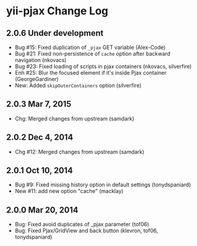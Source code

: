 yii-pjax Change Log
===================

2.0.6 Under development
-----------------
- Bug #15: Fixed duplication of `_pjax` GET variable (Alex-Code)
- Bug #21: Fixed non-persistence of `cache` option after backward navigation (nkovacs)
- Bug #23: Fixed loading of scripts in pjax containers (nkovacs, silverfire)
- Enh #25: Blur the focused element if it's inside Pjax container (GeorgeGardiner)
- New: Added `skipOuterContainers` option (silverfire)

2.0.3 Mar 7, 2015
-----------------
- Chg: Merged changes from upstream (samdark)

2.0.2 Dec 4, 2014
-----------------
- Chg #12: Merged changes from upstream (samdark)

2.0.1 Oct 10, 2014
------------------
- Bug #9: Fixed missing history option in default settings (tonydspaniard)
- New #11: add new option "cache" (macklay)


2.0.0 Mar 20, 2014
------------------
- Bug: Fixed avoid duplicates of _pjax parameter (tof06)
- Bug: Fixed Pjax/GridView and back button (klevron, tof06, tonydspaniard)

